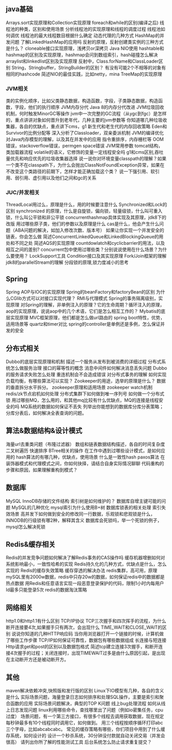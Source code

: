 ## java基础

Arrays.sort实现原理和Collection实现原理 
foreach和while的区别(编译之后) 
线程池的种类，区别和使用场景 
分析线程池的实现原理和线程的调度过程 
线程池如何调优 
线程池的最大线程数目根据什么确定 
动态代理的几种方式 
HashMap的并发问题 
了解LinkedHashMap的应用吗
反射的原理，反射创建类实例的三种方式是什么？ 
cloneable接口实现原理，浅拷贝or深拷贝 
Java NIO使用 
hashtable和hashmap的区别及实现原理，hashmap会问到数组索引，hash碰撞怎么解决 
arraylist和linkedlist区别及实现原理 
反射中，Class.forName和ClassLoader区别 
String，Stringbuffer，StringBuilder的区别？ 
有没有可能2个不相等的对象有相同的hashcode 
简述NIO的最佳实践，比如netty，mina 
TreeMap的实现原理

### JVM相关

类的实例化顺序，比如父类静态数据，构造函数，字段，子类静态数据，构造函数，字段，他们的执行顺序 
JVM内存分代 
Java 8的内存分代改进 
JVM垃圾回收机制，何时触发MinorGC等操作 
jvm中一次完整的GC流程（从ygc到fgc）是怎样的，重点讲讲对象如何晋升到老年代，几种主要的jvm参数等 
你知道哪几种垃圾收集器，各自的优缺点，重点讲下cms，g1 
新生代和老生代的内存回收策略 
Eden和Survivor的比例分配等 
深入分析了Classloader，双亲委派机制 
JVM的编译优化 
对Java内存模型的理解，以及其在并发中的应用 
指令重排序，内存栅栏等 
OOM错误，stackoverflow错误，permgen space错误 
JVM常用参数 
tomcat结构，类加载器流程 
volatile的语义，它修饰的变量一定线程安全吗 
g1和cms区别,吞吐量优先和响应优先的垃圾收集器选择 
说一说你对环境变量classpath的理解？如果一个类不在classpath下，为什么会抛出ClassNotFoundException异常，如果在不改变这个类路径的前期下，怎样才能正确加载这个类？ 
说一下强引用、软引用、弱引用、虚引用以及他们之间和gc的关系

### JUC/并发相关

ThreadLocal用过么，原理是什么，用的时候要注意什么 
Synchronized和Lock的区别 
synchronized 的原理，什么是自旋锁，偏向锁，轻量级锁，什么叫可重入锁，什么叫公平锁和非公平锁 
concurrenthashmap具体实现及其原理，jdk8下的改版 
用过哪些原子类，他们的参数以及原理是什么 
cas是什么，他会产生什么问题（ABA问题的解决，如加入修改次数、版本号） 
如果让你实现一个并发安全的链表，你会怎么做 
简述ConcurrentLinkedQueue和LinkedBlockingQueue的用处和不同之处 
简述AQS的实现原理 
countdowlatch和cyclicbarrier的用法，以及相互之间的差别? 
concurrent包中使用过哪些类？分别说说使用在什么场景？为什么要使用？
LockSupport工具 
Condition接口及其实现原理 
Fork/Join框架的理解 
jdk8的parallelStream的理解 
分段锁的原理,锁力度减小的思考

## Spring

Spring AOP与IOC的实现原理 
Spring的beanFactory和factoryBean的区别 
为什么CGlib方式可以对接口实现代理？ 
RMI与代理模式 
Spring的事务隔离级别，实现原理 
对Spring的理解，非单例注入的原理？它的生命周期？循环注入的原理，aop的实现原理，说说aop中的几个术语，它们是怎么相互工作的？
Mybatis的底层实现原理 
MVC框架原理，他们都是怎么做url路由的 
spring boot特性，优势，适用场景等 
quartz和timer对比 
spring的controller是单例还是多例，怎么保证并发的安全

## 分布式相关

Dubbo的底层实现原理和机制 
描述一个服务从发布到被消费的详细过程 
分布式系统怎么做服务治理 
接口的幂等性的概念 
消息中间件如何解决消息丢失问题 
Dubbo的服务请求失败怎么处理 
重连机制会不会造成错误 
对分布式事务的理解 
如何实现负载均衡，有哪些算法可以实现？
Zookeeper的用途，选举的原理是什么？ 
数据的垂直拆分水平拆分。
zookeeper原理和适用场景 
zookeeper watch机制 
redis/zk节点宕机如何处理 
分布式集群下如何做到唯一序列号 
如何做一个分布式锁 
用过哪些MQ，怎么用的，和其他mq比较有什么优缺点，MQ的连接是线程安全的吗 
MQ系统的数据如何保证不丢失 
列举出你能想到的数据库分库分表策略；分库分表后，如何解决全表查询的问题。

## 算法&数据结构&设计模式

海量url去重类问题（布隆过滤器）
数组和链表数据结构描述，各自的时间复杂度 
二叉树遍历 
快速排序 
BTree相关的操作 
在工作中遇到过哪些设计模式，是如何应用的 
hash算法的有哪几种，优缺点，使用场景 
什么是一致性hash 
paxos算法 
在装饰器模式和代理模式之间，你如何抉择，请结合自身实际情况聊聊 
代码重构的步骤和原因，如果理解重构到模式？

## 数据库

MySQL InnoDB存储的文件结构 
索引树是如何维护的？ 
数据库自增主键可能的问题
MySQL的几种优化 
mysql索引为什么使用B+树 
数据库锁表的相关处理 
索引失效场景 
高并发下如何做到安全的修改同一行数据，乐观锁和悲观锁是什么，INNODB的行级锁有哪2种，解释其含义 
数据库会死锁吗，举一个死锁的例子，mysql怎么解决死锁

## Redis&缓存相关

Redis的并发竞争问题如何解决了解Redis事务的CAS操作吗 
缓存机器增删如何对系统影响最小，一致性哈希的实现 
Redis持久化的几种方式，优缺点是什么，怎么实现的 
Redis的缓存失效策略 
缓存穿透的解决办法 
redis集群，高可用，原理 
mySQL里有2000w数据，redis中只存20w的数据，如何保证redis中的数据都是热点数据 
用Redis和任意语言实现一段恶意登录保护的代码，限制1小时内每用户Id最多只能登录5次 
redis的数据淘汰策略

## 网络相关

http1.0和http1.1有什么区别 
TCP/IP协议 
TCP三次握手和四次挥手的流程，为什么断开连接要4次,如果握手只有两次，会出现什么 
TIME_WAIT和CLOSE_WAIT的区别 
说说你知道的几种HTTP响应码 
当你用浏览器打开一个链接的时候，计算机做了哪些工作步骤 
TCP/IP如何保证可靠性，数据包有哪些数据组成 
长连接与短连接 
Http请求get和post的区别以及数据包格式 
简述tcp建立连接3次握手，和断开连接4次握手的过程；关闭连接时，出现TIMEWAIT过多是由什么原因引起，是出现在主动断开方还是被动断开方。

## 其他

maven解决依赖冲突,快照版和发行版的区别 
Linux下IO模型有几种，各自的含义是什么
实际场景问题，海量登录日志如何排序和处理SQL操作，主要是索引和聚合函数的应用 
实际场景问题解决，典型的TOP K问题 
线上bug处理流程 
如何从线上日志发现问题 
linux利用哪些命令，查找哪里出了问题（例如io密集任务，cpu过度） 
场景问题，有一个第三方接口，有很多个线程去调用获取数据，现在规定每秒钟最多有10个线程同时调用它，如何做到。 
用三个线程按顺序循环打印abc三个字母，比如abcabcabc。 
常见的缓存策略有哪些，你们项目中用到了什么缓存系统，如何设计的 
设计一个秒杀系统，30分钟没付款就自动关闭交易（并发会很高） 
请列出你所了解的性能测试工具 
后台系统怎么防止请求重复提交？